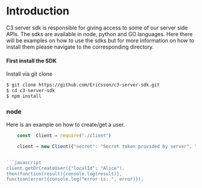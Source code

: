 # Introduction

C3 server sdk is responsible for giving access to some of our server side APIs. The sdks are available in node, python and GO languages. Here there will be examples on how to use the sdks but for more information on how to install them please navigate to the corresponding directory.


#### First install the SDK


Install via git clone

```bash
$ git clone https://github.com/Ericsson/c3-server-sdk.git
$ cd c3-server-sdk
$ npm install
```


### node
Here is an example on how to create/get a user.

```javascript
    const  Client = require("./client")

    client = new Client({"secret": "Secret token provided by server", "serverUrl": "https://apServer"})


```javascript
client.getOrCreateUser({"localId": "Alice").
then(function(result){console.log(result)},
function(error){console.log("error is: ", error)});
```
